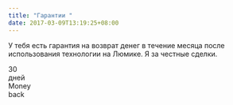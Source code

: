 ```yaml
---
title: "Гарантии "
date: 2017-03-09T13:19:25+08:00
---
```


У тебя есть гарантия на возврат денег в течение месяца после использования  технологии на Люмике. Я за честные сделки.

<div class="money-back title is-2">
<div class="money-days">30 <br><span>дней</span></div>
<i class="fa fa-money" aria-hidden="true"></i>
<div>Money<br>back</div>
</div>
